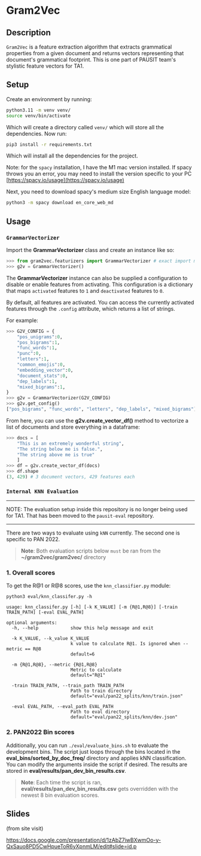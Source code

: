 # Gram2Vec

## Description
`Gram2Vec` is a feature extraction algorithm that extracts grammatical properties from a given document and returns vectors representing that document's grammatical footprint. This is one part of PAUSIT team's stylistic feature vectors for TA1. 

## Setup

Create an environment by running:
```bash
python3.11 -m venv venv/
source venv/bin/activate
```
Which will create a directory called `venv/` which will store all the dependencies. Now run:
```bash
pip3 install -r requirements.txt
```
Which will install all the dependencies for the project.

Note: for the `spacy` installation, I have the M1 mac version installed. If spacy throws you an error, you may need to install the version specific to your PC [https://spacy.io/usage](https://spacy.io/usage)


Next, you need to download spacy's medium size English language model:
```bash
python3 -m spacy download en_core_web_md   
```
## Usage

### `GrammarVectorizer`

Import the **GrammarVectorizer** class and create an instance like so:
```python
>>> from gram2vec.featurizers import GrammarVectorizer # exact import may vary depending on where you're calling this module from
>>> g2v = GrammarVectorizer() 
```

The **GrammarVectorizer** instance can also be supplied a configuration to disable or enable features from activating. This configuration is a dictionary that maps `activated` features to `1` and `deactivated` features to `0`. 

By default, all features are activated. You can access the currently activated features through the `.config` attribute, which returns a list of strings.

For example:
```python
>>> G2V_CONFIG = {
    "pos_unigrams":0,
    "pos_bigrams":1,
    "func_words":1,
    "punc":0,
    "letters":1,
    "common_emojis":0,
    "embedding_vector":0,
    "document_stats":0,
    "dep_labels":1,
    "mixed_bigrams":1,
} 
>>> g2v = GrammarVectorizer(G2V_CONFIG)
>>> g2v.get_config()
["pos_bigrams", "func_words", "letters", "dep_labels", "mixed_bigrams"]
```

From here, you can use the **g2v.create_vector_df()** method to vectorize a list of documents and store everything in a dataframe:
```python
>>> docs = [
    "This is an extremely wonderful string",
    "The string below me is false.",
    "The string above me is true"
    ]
>>> df = g2v.create_vector_df(docs)
>>> df.shape
(3, 429) # 3 document vectors, 429 features each
```




### `Internal KNN Evaluation`

--------------

NOTE: The evaluation setup inside this repository is no longer being used for TA1. That has been moved to the `pausit-eval` repository.

---------------


There are two ways to evaluate using `kNN` currently. The second one is specific to PAN 2022. 

 > **Note**: Both evaluation scripts below `must` be ran from the **~/gram2vec/gram2vec/** directory

### **1. Overall scores**

To get the R@1 or R@8 scores, use the `knn_classifier.py` module:
```
python3 eval/knn_classifer.py -h

usage: knn_classifer.py [-h] [-k K_VALUE] [-m {R@1,R@8}] [-train TRAIN_PATH] [-eval EVAL_PATH]

optional arguments:
  -h, --help            show this help message and exit

  -k K_VALUE, --k_value K_VALUE
                        k value to calculate R@1. Is ignored when --metric == R@8
                        default=6

  -m {R@1,R@8}, --metric {R@1,R@8}
                        Metric to calculate
                        default="R@1"

  -train TRAIN_PATH, --train_path TRAIN_PATH
                        Path to train directory
                        default="eval/pan22_splits/knn/train.json"

  -eval EVAL_PATH, --eval_path EVAL_PATH
                        Path to eval directory
                        default="eval/pan22_splits/knn/dev.json"
```




### **2. PAN2022 Bin scores**

Additionally, you can run `./eval/evaluate_bins.sh` to evaluate the development bins. The script just loops through the bins located in the **eval_bins/sorted_by_doc_freq/** directory and applies kNN classification. You can modify the arguments inside the script if desired. The results are stored in **eval/results/pan_dev_bin_results.csv**. 

> **Note**: Each time the script is ran, **eval/results/pan_dev_bin_results.csv** gets overridden with the newest 8 bin evaluation scores.



## Slides
(from site visit)

https://docs.google.com/presentation/d/1zAbZ7iwBXwmOo-y-QxSauo8PD5CwHpueToR6yXpnmLM/edit#slide=id.p

